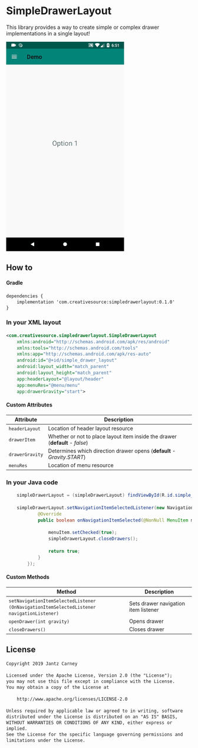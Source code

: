 # SimpleDrawerLayout
This library provides a way to create simple or complex drawer implementations in a single layout!

![](static/demo.gif)

## How to
#### Gradle
```Gradle
dependencies {
    implementation 'com.creativesource:simpledrawerlayout:0.1.0'
}
```

### In your XML layout
```Xml
<com.creativesource.simpledrawerlayout.SimpleDrawerLayout
    xmlns:android="http://schemas.android.com/apk/res/android"
    xmlns:tools="http://schemas.android.com/tools"
    xmlns:app="http://schemas.android.com/apk/res-auto"
    android:id="@+id/simple_drawer_layout"
    android:layout_width="match_parent"
    android:layout_height="match_parent"
    app:headerLayout="@layout/header"
    app:menuRes="@menu/menu"
    app:drawerGravity="start">
```

#### Custom Attributes
| Attribute | Description |
| --- | --- |
| `headerLayout` | Location of header layout resource|
| `drawerItem` | Whether or not to place layout item inside the drawer (**default** - *false*) |
| `drawerGravity` | Determines which direction drawer opens (**default** - *Gravity.START*) |
| `menuRes` | Location of menu resource |

### In your Java code
```Java
    simpleDrawerLayout = (simpleDrawerLayout) findViewById(R.id.simple_drawer_layout);
    
    simpleDrawerLayout.setNavigationItemSelectedListener(new NavigationView.OnNavigationItemSelectedListener() {
            @Override
            public boolean onNavigationItemSelected(@NonNull MenuItem menuItem) {
                
                menuItem.setChecked(true);
                simpleDrawerLayout.closeDrawers();
                
                return true;
            }
        });
```

#### Custom Methods
| Method | Description |
| --- | --- |
| `setNavigationItemSelectedListener`<br/>`(OnNavigationItemSelectedListener navigationListener)` | Sets drawer navigation item listener |
| `openDrawer(int gravity)` | Opens drawer |
| `closeDrawers()` | Closes drawer |

## License
    Copyright 2019 Jantz Carney
    
    Licensed under the Apache License, Version 2.0 (the "License");
    you may not use this file except in compliance with the License.
    You may obtain a copy of the License at
    
        http://www.apache.org/licenses/LICENSE-2.0
    
    Unless required by applicable law or agreed to in writing, software
    distributed under the License is distributed on an "AS IS" BASIS,
    WITHOUT WARRANTIES OR CONDITIONS OF ANY KIND, either express or implied.
    See the License for the specific language governing permissions and
    limitations under the License.
